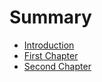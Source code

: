 # Summary

* [Introduction](README.md)
* [First Chapter](chapter1.md)
* [Second Chapter](chapter2.md)
